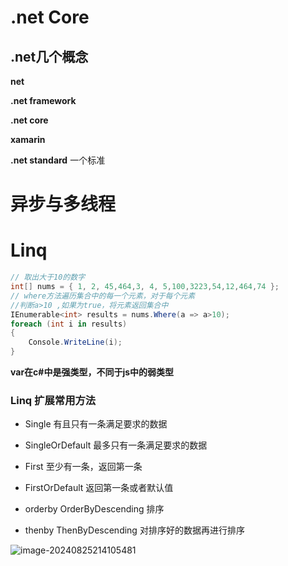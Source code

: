 # .net Core

## .net几个概念

**net**

**.net framework**

**.net core**

**xamarin**

**.net standard**   		一个标准



# 异步与多线程















# Linq

```c#
// 取出大于10的数字
int[] nums = { 1, 2, 45,464,3, 4, 5,100,3223,54,12,464,74 };
// where方法遍历集合中的每一个元素，对于每个元素
//判断a>10 ,如果为true，将元素返回集合中
IEnumerable<int> results = nums.Where(a => a>10);
foreach (int i in results)
{
    Console.WriteLine(i);
}
```

**var在c#中是强类型，不同于js中的弱类型**

### Linq 扩展常用方法

* Single 有且只有一条满足要求的数据
* SingleOrDefault 最多只有一条满足要求的数据
* First 至少有一条，返回第一条
* FirstOrDefault 返回第一条或者默认值

* orderby  OrderByDescending 排序
* thenby ThenByDescending 对排序好的数据再进行排序

![image-20240825214105481](C:\Users\13854\AppData\Roaming\Typora\typora-user-images\image-20240825214105481.png)

